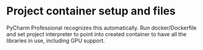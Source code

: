 # Project container setup and files

PyCharm Professional recognizes this automatically. Run docker/Dockerfile and set project interpreter to point into created container to have all the libraries in use, including GPU support.
